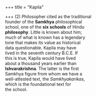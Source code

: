 +++
title = "Kapila"

+++
(2) Philosopher cited as the traditional  
founder of the **Samkhya** philosophical  
school, one of the **six schools** of Hindu  
**philosophy**. Little is known about him;  
much of what is known has a legendary  
tone that makes its value as historical  
data questionable. Kapila may have  
lived in the seventh century B.C.E. If  
this is true, Kapila would have lived  
about a thousand years earlier than  
**Ishvarakrishna**. The latter is the first  
Samkhya figure from whom we have a  
well-attested text, the *Samkhyakarikas*,  
which is the foundational text for  
the school.
